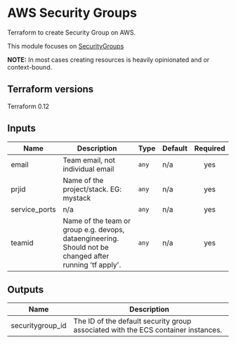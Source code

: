 # AWS Security Groups

Terraform to create Security Group on AWS.

This module focuses on [SecurityGroups](https://docs.aws.amazon.com/vpc/latest/userguide/VPC_SecurityGroups.html)

**NOTE:** In most cases creating resources is heavily opinionated and or context-bound.

## Terraform versions

Terraform 0.12 

## Inputs

| Name | Description | Type | Default | Required |
|------|-------------|------|---------|:--------:|
| email | Team email, not individual email | `any` | n/a | yes |
| prjid | Name of the project/stack.  EG: mystack | `any` | n/a | yes |
| service\_ports | n/a | `any` | n/a | yes |
| teamid | Name of the team or group e.g. devops, dataengineering. Should not be changed after running 'tf apply'. | `any` | n/a | yes |

## Outputs

| Name | Description |
|------|-------------|
| securitygroup\_id | The ID of the default security group associated with the ECS container instances. |

